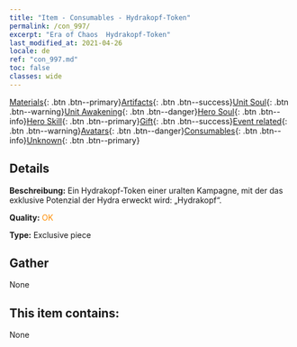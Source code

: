 ```yaml
---
title: "Item - Consumables - Hydrakopf-Token"
permalink: /con_997/
excerpt: "Era of Chaos  Hydrakopf-Token"
last_modified_at: 2021-04-26
locale: de
ref: "con_997.md"
toc: false
classes: wide
---
```

 [Materials](/ItemsDE/){: .btn .btn--primary}[Artifacts](/ItemsDE/Artifacts/){: .btn .btn--success}[Unit Soul](/ItemsDE/UnitSoul/){: .btn .btn--warning}[Unit Awakening](/ItemsDE/UnitAwakening/){: .btn .btn--danger}[Hero Soul](/ItemsDE/HeroSoul/){: .btn .btn--info}[Hero Skill](/ItemsDE/HeroSkill/){: .btn .btn--primary}[Gift](/ItemsDE/Gift/){: .btn .btn--success}[Event related](/ItemsDE/Events/){: .btn .btn--warning}[Avatars](/ItemsDE/Avatars/){: .btn .btn--danger}[Consumables](/ItemsDE/Consumables/){: .btn .btn--info}[Unknown](/ItemsDE/Unknown/){: .btn .btn--primary}

## Details
 **Beschreibung:** Ein Hydrakopf-Token einer uralten Kampagne, mit der das exklusive Potenzial der Hydra erweckt wird: „Hydrakopf“.

 **Quality:** <span style="color: #FF8C00">OK</span>

 **Type:** Exclusive piece

## Gather

  None

## This item contains:

  None

